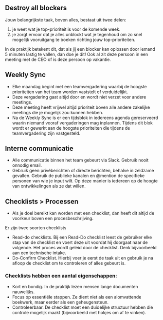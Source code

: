 ## Destroy all blockers

Jouw belangrijkste taak, boven alles, bestaat uit twee delen:

1. je weet wat je top-prioriteit is voor de komende week. 
2. je zorgt ervoor dat je alles unblockt wat je tegenhoud om zo snel mogelijk vooruitgang te boeken richting jouw top-prioriteiten.

In de praktijk betekent dit, dat als jij een blocker kan oplossen door iemand 5 minuten lastig te vallen, dan doe je dit! Ook al zit deze persoon in een meeting met de CEO of is deze persoon op vakantie. 

## Weekly Sync
 - Elke maandag begint met een teamvergadering waarbij de hoogste prioriteiten van het team worden vaststelt of verduidelijkt.
 - Deze vergadering gaat altijd door en wordt niet verzet voor andere meetings.
 - Deze meeting heeft vrijwel altijd prioriteit boven alle andere zakelijke meetings die je mogelijk zou kunnen hebben.
 - Na de Weekly Sync is er een tijdsblok in iedereens agenda gereserveerd waarin niemand vooraf vergaderingen mag inplannen. Tijdens dit blok wordt er gewerkt aan de hoogste prioriteiten die tijdens de teamvergadering zijn vastgesteld.

## Interne communicatie
 - Alle communicatie binnen het team gebeurt via Slack. Gebruik nooit onnodig email.
 - Gebruik geen privéberichten of directe berichten, behalve in zeldzame gevallen. Gebruik de publieke kanalen en @mention de specifieke personen van wie je input wilt. Op deze manier is iedereen op de hoogte van ontwikkelingen als ze dat willen.

## Checklists > Processen
 - Als je doel bereikt kan worden met een checklist, dan heeft dit altijd de voorkeur boven een procesbeschrijving. 

Er zijn twee soorten checklists

 - Read-do checklists. Bij een Read-Do checklist leest de gebruiker elke stap van de checklist en voert deze uit voordat hij doorgaat naar de volgende. Het proces wordt geleid door de checklist. Denk bijvoorbeeld aan een technische intake.
 - Do-Confirm Checklist. Hierbij voer je eerst de taak uit en gebruik je na afloop de checklist om te controleren of alles gebeurt is. 

### Checklists hebben een aantal eigenschappen:
 - Kort en bondig. In de praktijk lezen mensen lange documenten nauwelijks.
 - Focus op essentiële stappen. Ze dient niet als een alomvattende boekwerk, maar eerder als een geheugensteun.
 - Controleerbaar. De checklist moet een duidelijke structuur hebben die controle mogelijk maakt (bijvoorbeeld met hokjes om af te vinken).

